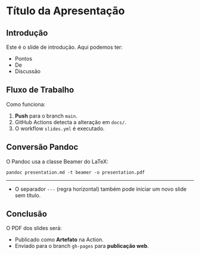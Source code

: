 # Título da Apresentação

## Introdução

Este é o slide de introdução.
Aqui podemos ter:

* Pontos
* De
* Discussão

## Fluxo de Trabalho

Como funciona:

1.  **Push** para o branch `main`.
2.  GitHub Actions detecta a alteração em `docs/`.
3.  O workflow `slides.yml` é executado.

## Conversão Pandoc

O Pandoc usa a classe Beamer do LaTeX:

`pandoc presentation.md -t beamer -o presentation.pdf`

---
* O separador `---` (regra horizontal) também pode iniciar um novo slide sem título.

## Conclusão

O PDF dos slides será:

* Publicado como **Artefato** na Action.
* Enviado para o branch `gh-pages` para **publicação web**.